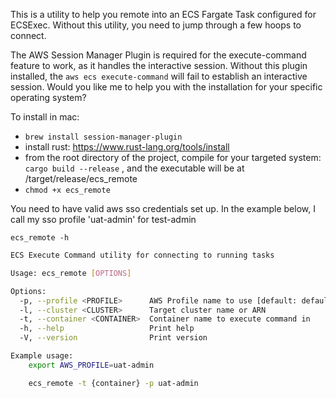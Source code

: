 This is a utility to help you remote into an ECS Fargate Task configured for ECSExec.  Without this utility, you need to jump through a few hoops to connect.



The AWS Session Manager Plugin is required for the execute-command feature to work, as it handles the interactive session.
Without this plugin installed, the `aws ecs execute-command` will fail to establish an interactive session. Would you like me to help you with the installation for your specific operating system?

To install in mac:

- `brew install session-manager-plugin`
- install rust: https://www.rust-lang.org/tools/install
- from the root directory of the project, compile for your targeted system: `cargo build --release` , and the executable will be at /target/release/ecs_remote
- `chmod +x ecs_remote`

You need to have valid aws sso credentials set up. In the example below, I call my sso profile 'uat-admin' for test-admin

`ecs_remote -h`

```bash
ECS Execute Command utility for connecting to running tasks

Usage: ecs_remote [OPTIONS]

Options:
  -p, --profile <PROFILE>      AWS Profile name to use [default: default]
  -l, --cluster <CLUSTER>      Target cluster name or ARN
  -t, --container <CONTAINER>  Container name to execute command in
  -h, --help                   Print help
  -V, --version                Print version

Example usage:
    export AWS_PROFILE=uat-admin

    ecs_remote -t {container} -p uat-admin
```
